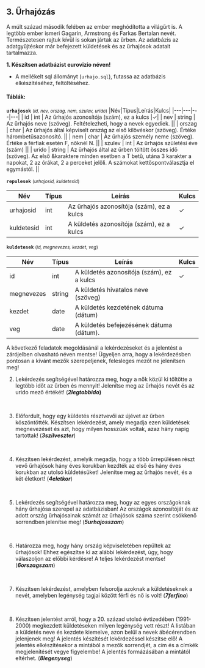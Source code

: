 ## 3. Űrhajózás 

A múlt század második felében az ember meghódította a világűrt is. A legtöbb ember ismeri Gagarin, Armstrong és Farkas Bertalan nevét. Természetesen rajtuk kívül is sokan jártak az űrben. Az adatbázis az adatgyűjtéskor már befejezett küldetések és az űrhajósok adatait tartalmazza.

**1. Készítsen adatbázist eurovizio néven!**

- A mellékelt sql állományt (`urhajo.sql`), futassa az adatbázis elkészítéséhez, feltöltéséhez.

#### Táblák:

**`urhajosok`** <small>(*id, nev, orszag, nem, szulev, urido*)</small>
|Név|Típus|Leírás|Kulcs|
|---|---|---|---|
| id | int | Az űrhajós azonosítója (szám), ez a kulcs |✓|
| nev | string | Az űrhajós neve (szöveg). Feltételezheti, hogy a nevek egyediek. ||
| orszag | char | Az űrhajós által képviselt ország az első kilövéskor (szöveg). Értéke hárombetűsazonosító. ||
| nem | char | Az űrhajós személy neme (szöveg). Értéke a férfiak esetén F, nőknél N. ||
| szulev | int | Az űrhajós születési éve (szám) ||
| urido | string | Az űrhajós által az űrben töltött összes idő (szöveg). Az első &karaktere minden esetben a T betű, utána 3 karakter a napokat, 2 az órákat, 2 a perceket jelöli. A számokat kettőspontválasztja el egymástól. ||


**`repulesek`** <small>(*urhajosid, kuldetesid*)</small>


|Név|Típus|Leírás|Kulcs|
|---|---|---|---|
| urhajosid | int | Az űrhajós azonosítója (szám), ez a kulcs |✓|
| kuldetesid | int | A küldetés azonosítója (szám), ez a kulcs  |✓|

**`kuldetesek`** <small>(*id, megnevezes, kezdet, veg*)</small>

|Név|Típus|Leírás|Kulcs|
|---|---|---|---|
| id | int | A küldetés azonosítója (szám), ez a kulcs |✓|
| megnevezes | string | A küldetés hivatalos neve (szöveg) ||
| kezdet | date | A küldetés kezdetének dátuma (dátum) ||
| veg | date | A küldetés befejezésének dátuma (dátum). ||
  
A következő feladatok megoldásánál a lekérdezéseket és a jelentést a zárójelben olvasható
néven mentse! Ügyeljen arra, hogy a lekérdezésben pontosan a kívánt mezők szerepeljenek,
felesleges mezőt ne jelenítsen meg!
<br>

2. Lekérdezés segítségével határozza meg, hogy a nők közül ki töltötte a legtöbb időt az űrben
és mennyit! Jelenítse meg az űrhajós nevét és az urido mező értékét! (***2legtobbido*)** 
<br>

3. Előfordult, hogy egy küldetés résztvevői az újévet az űrben köszöntötték. Készítsen
lekérdezést, amely megadja ezen küldetések megnevezését és azt, hogy milyen hosszúak
voltak, azaz hány napig tartottak! (***3szilveszter***) 

<br>

4. Készítsen lekérdezést, amelyik megadja, hogy a több űrrepülésen részt vevő űrhajósok hány
éves korukban kezdték az első és hány éves korukban az utolsó küldetésüket! Jelenítse meg
az űrhajós nevét, és a két életkort! (***4eletkor***) 
<br>

5. Lekérdezés segítségével határozza meg, hogy az egyes országoknak hány űrhajósa szerepel
az adatbázisban! Az országok azonosítóját és az adott ország űrhajósainak számát
az űrhajósok száma szerint csökkenő sorrendben jelenítse meg! (***5urhajosszam***) 
<br>

6. Határozza meg, hogy hány ország képviseletében repültek az űrhajósok! Ehhez egészítse ki
az alábbi lekérdezést, úgy, hogy válaszoljon az előbbi kérdésre! A teljes lekérdezést mentse!
(***6orszagszam***)
<br>

7. Készítsen lekérdezést, amelyben felsorolja azoknak a küldetéseknek a nevét, amelyben
legénység tagjai között férfi és nő is volt! (***7ferfino***) 
<br>

8. Készítsen jelentést arról, hogy a 20. század utolsó évtizedében (1991-2000) megkezdett
küldetéseken milyen legénység vett részt! A listában a küldetés neve és kezdete kiemelve,
azon belül a nevek ábécérendben jelenjenek meg! A jelentés készítését lekérdezéssel
készítse elő! A jelentés elkészítésekor a mintából a mezők sorrendjét, a cím és a címkék
megjelenítését vegye figyelembe! A jelentés formázásában a mintától eltérhet. (***8legenyseg***) 
